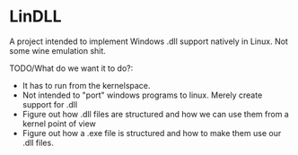 # LinDLL
A project intended to implement Windows .dll support natively in Linux. Not some wine emulation shit.

TODO/What do we want it to do?:
  * It has to run from the kernelspace.
  * Not intended to "port" windows programs to linux. Merely create support for .dll
  * Figure out how .dll files are structured and how we can use them from a kernel point of view
  * Figure out how a .exe file is structured and how to make them use our .dll files.
  
